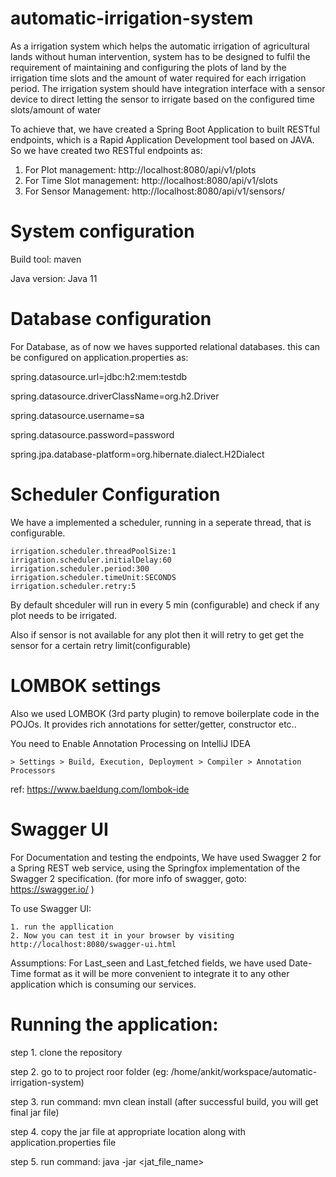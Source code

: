 # automatic-irrigation-system

As a irrigation system which helps the automatic irrigation of agricultural lands without human intervention, system has to 
be designed to fulfil the requirement of maintaining and configuring the plots of land by the irrigation time slots and the 
amount of water required for each irrigation period.
The irrigation system should have integration interface with a sensor device to direct letting the sensor to irrigate based on 
the configured time slots/amount of water

To achieve that, we have created a Spring Boot Application to built RESTful endpoints, which is a Rapid Application Development tool based on JAVA. So we have created two RESTful endpoints as:

1. For Plot management:  http://localhost:8080/api/v1/plots
2. For Time Slot management:  http://localhost:8080/api/v1/slots
3. For Sensor Management:  http://localhost:8080/api/v1/sensors/

# System configuration
Build tool: maven 

Java version: Java 11

# Database configuration

For Database, as of now we haves supported relational databases. this can be configured on application.properties as:

spring.datasource.url=jdbc:h2:mem:testdb

spring.datasource.driverClassName=org.h2.Driver

spring.datasource.username=sa

spring.datasource.password=password

spring.jpa.database-platform=org.hibernate.dialect.H2Dialect

# Scheduler Configuration

We have a implemented a scheduler, running in a seperate thread, that is configurable.

    irrigation.scheduler.threadPoolSize:1
    irrigation.scheduler.initialDelay:60
    irrigation.scheduler.period:300 
    irrigation.scheduler.timeUnit:SECONDS
    irrigation.scheduler.retry:5

By default shceduler will run in every 5 min (configurable) and check if any plot needs to be irrigated.

Also if sensor is not available for any plot then it will retry to get get the sensor for a certain retry limit(configurable) 


# LOMBOK settings
Also we used LOMBOK (3rd party plugin) to remove boilerplate code in the POJOs. It provides rich annotations for setter/getter, constructor etc..

You need to Enable Annotation Processing on IntelliJ IDEA

    > Settings > Build, Execution, Deployment > Compiler > Annotation Processors

ref: https://www.baeldung.com/lombok-ide

# Swagger UI

For Documentation and testing the endpoints, We have used Swagger 2 for a Spring REST web service, using the Springfox implementation of the Swagger 2 specification. (for more info of swagger, goto: https://swagger.io/ )

To use Swagger UI:

    1. run the appllication
    2. Now you can test it in your browser by visiting http://localhost:8080/swagger-ui.html

Assumptions: For Last_seen and Last_fetched fields, we have used Date-Time format as it will be more convenient to integrate it to any other application which is consuming our services.


# Running the application:

step 1. clone the repository

step 2. go to to project roor folder (eg: /home/ankit/workspace/automatic-irrigation-system)

step 3. run command:  mvn clean install (after successful build, you will get final jar file)

step 4. copy the jar file at appropriate location along with application.properties file

step 5. run command: java -jar <jat_file_name>




